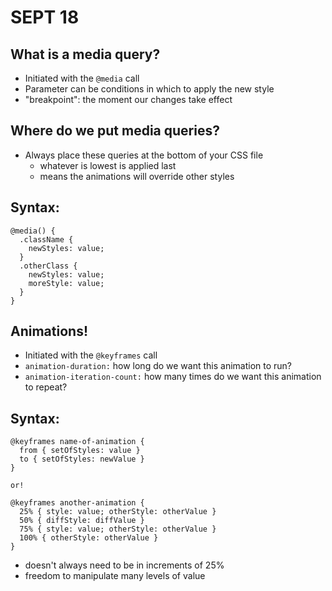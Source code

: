 # SEPT 18

## What is a media query?
- Initiated with the `@media` call
- Parameter can be conditions in which to apply the new style 
- "breakpoint": the moment our changes take effect

## Where do we put media queries?
- Always place these queries at the bottom of your CSS file
  + whatever is lowest is applied last
  + means the animations will override other styles

## Syntax:
```
@media() {
  .className {
    newStyles: value;
  }
  .otherClass {
    newStyles: value;
    moreStyle: value;
  }
}
```

## Animations!
- Initiated with the `@keyframes` call
- `animation-duration:` how long do we want this animation to run?
- `animation-iteration-count:` how many times do we want this animation to repeat?

## Syntax:
```
@keyframes name-of-animation {
  from { setOfStyles: value }
  to { setOfStyles: newValue }
}

or! 

@keyframes another-animation {
  25% { style: value; otherStyle: otherValue }
  50% { diffStyle: diffValue }
  75% { style: value; otherStyle: otherValue }
  100% { otherStyle: otherValue }
}
```
- doesn't always need to be in increments of 25%
- freedom to manipulate many levels of value